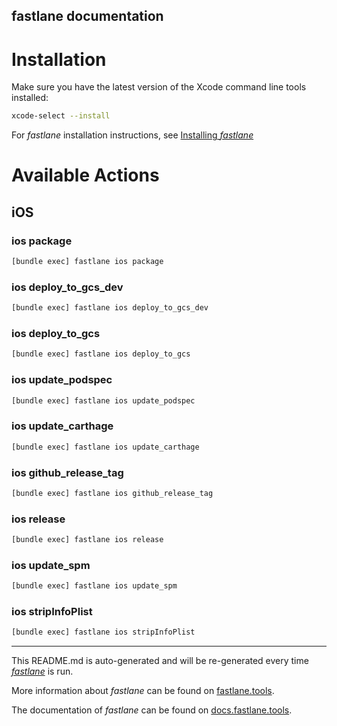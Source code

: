 fastlane documentation
----

# Installation

Make sure you have the latest version of the Xcode command line tools installed:

```sh
xcode-select --install
```

For _fastlane_ installation instructions, see [Installing _fastlane_](https://docs.fastlane.tools/#installing-fastlane)

# Available Actions

## iOS

### ios package

```sh
[bundle exec] fastlane ios package
```



### ios deploy_to_gcs_dev

```sh
[bundle exec] fastlane ios deploy_to_gcs_dev
```



### ios deploy_to_gcs

```sh
[bundle exec] fastlane ios deploy_to_gcs
```



### ios update_podspec

```sh
[bundle exec] fastlane ios update_podspec
```



### ios update_carthage

```sh
[bundle exec] fastlane ios update_carthage
```



### ios github_release_tag

```sh
[bundle exec] fastlane ios github_release_tag
```



### ios release

```sh
[bundle exec] fastlane ios release
```



### ios update_spm

```sh
[bundle exec] fastlane ios update_spm
```



### ios stripInfoPlist

```sh
[bundle exec] fastlane ios stripInfoPlist
```



----

This README.md is auto-generated and will be re-generated every time [_fastlane_](https://fastlane.tools) is run.

More information about _fastlane_ can be found on [fastlane.tools](https://fastlane.tools).

The documentation of _fastlane_ can be found on [docs.fastlane.tools](https://docs.fastlane.tools).
